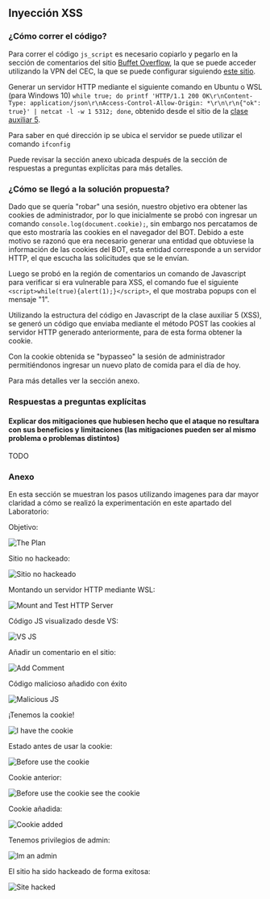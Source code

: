 ## Inyección XSS

### ¿Cómo correr el código?

Para correr el código `js_script` es necesario copiarlo y pegarlo en la sección de comentarios del sitio [Buffet Overflow](https://lsrw3krbznioprtvgdg8rx4s.lab3.cc5312.xor.cl/), la que se puede acceder utilizando la VPN del CEC, la que se puede configurar siguiendo [este sitio](https://www.cec.uchile.cl/vpn/).

Generar un servidor HTTP mediante el siguiente comando en Ubuntu o WSL (para Windows 10) `while true; do
    printf 'HTTP/1.1 200 OK\r\nContent-Type: application/json\r\nAccess-Control-Allow-Origin: *\r\n\r\n{"ok": true}' | netcat -l -w 1 5312;
done`, obtenido desde el sitio de la [clase auxiliar 5](https://users.dcc.uchile.cl/~eriveros/cc5312/auxiliares/auxiliar-5/).

Para saber en qué dirección ip se ubica el servidor se puede utilizar el comando `ifconfig`

Puede revisar la sección anexo ubicada después de la sección de respuestas a preguntas explícitas para más detalles.

### ¿Cómo se llegó a la solución propuesta?

Dado que se quería "robar" una sesión, nuestro objetivo era obtener las cookies de administrador, por lo que inicialmente se probó con ingresar un comando `console.log(document.cookie);`, sin embargo nos percatamos de que esto mostraría las cookies en el navegador del BOT. Debido a este motivo se razonó que era necesario generar una entidad que obtuviese la información de las cookies del BOT, esta entidad corresponde a un servidor HTTP, el que escucha las solicitudes que se le envían.

Luego se probó en la región de comentarios un comando de Javascript para verificar si era vulnerable para XSS, el comando fue el siguiente `<script>while(true){alert(1);}</script>`, el que mostraba popups con el mensaje "1".

Utilizando la estructura del código en Javascript de la clase auxiliar 5 (XSS), se generó un código que enviaba mediante el método POST las cookies al servidor HTTP generado anteriormente, para de esta forma obtener la cookie.

Con la cookie obtenida se "bypasseo" la sesión de administrador permitiéndonos ingresar un nuevo plato de comida para el día de hoy.

Para más detalles ver la sección anexo.

### Respuestas a preguntas explícitas

#### Explicar dos mitigaciones que hubiesen hecho que el ataque no resultara con sus beneficios y limitaciones (las mitigaciones pueden ser al mismo problema o problemas distintos)

TODO

### Anexo

En esta sección se muestran los pasos utilizando imagenes para dar mayor claridad a cómo se realizó la experimentación en este apartado del Laboratorio:

Objetivo:

![The Plan](http://anakena.dcc.uchile.cl/~patorres/Laboratorio3Seguridad/P1/0%20How%20to%20hack%20it.png)

Sitio no hackeado:

![Sitio no hackeado](http://anakena.dcc.uchile.cl/~patorres/Laboratorio3Seguridad/P1/1%20Site%20not%20yet%20Hacked.png)

Montando un servidor HTTP mediante WSL:

![Mount and Test HTTP Server](http://anakena.dcc.uchile.cl/~patorres/Laboratorio3Seguridad/P1/2%20VPN%20IP.png)

Código JS visualizado desde VS:

![VS JS](http://anakena.dcc.uchile.cl/~patorres/Laboratorio3Seguridad/P1/4%20Code%20in%20VS.png)

Añadir un comentario en el sitio:

![Add Comment](http://anakena.dcc.uchile.cl/~patorres/Laboratorio3Seguridad/P1/5%20AddComment.png)

Código malicioso añadido con éxito

![Malicious JS](http://anakena.dcc.uchile.cl/~patorres/Laboratorio3Seguridad/P1/6%20MaliciousJSCode.png)

¡Tenemos la cookie!

![I have the cookie](http://anakena.dcc.uchile.cl/~patorres/Laboratorio3Seguridad/P1/7%20Mounted%20Server%20and%20Cookie.png)

Estado antes de usar la cookie:

![Before use the cookie](http://anakena.dcc.uchile.cl/~patorres/Laboratorio3Seguridad/P1/8%20Before%20Inject%20Cookie.png)

Cookie anterior:

![Before use the cookie see the cookie](http://anakena.dcc.uchile.cl/~patorres/Laboratorio3Seguridad/P1/9%20Before%20Inject%20Cookie.png)

Cookie añadida:

![Cookie added](http://anakena.dcc.uchile.cl/~patorres/Laboratorio3Seguridad/P1/10%20Cookie%20Injected.png)

Tenemos privilegios de admin:

![Im an admin](http://anakena.dcc.uchile.cl/~patorres/Laboratorio3Seguridad/P1/11%20Configure%20Hacked.png)

El sitio ha sido hackeado de forma exitosa:

![Site hacked](http://anakena.dcc.uchile.cl/~patorres/Laboratorio3Seguridad/P1/12%20Site%20Has%20Been%20Hacked.png)
